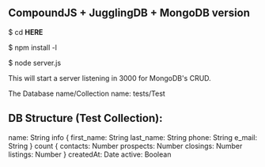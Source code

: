 ## CompoundJS + JugglingDB + MongoDB version

$ cd __HERE__

$ npm install -l

$ node server.js

This will start a server listening in 3000 for MongoDB's CRUD.

The Database name/Collection name: tests/Test

## DB Structure (Test Collection):

name: String
info {
 first_name: String
 last_name: String
 phone: String
 e_mail: String
}
count {
 contacts: Number
 prospects: Number
 closings: Number
 listings: Number
}
createdAt: Date
active: Boolean
